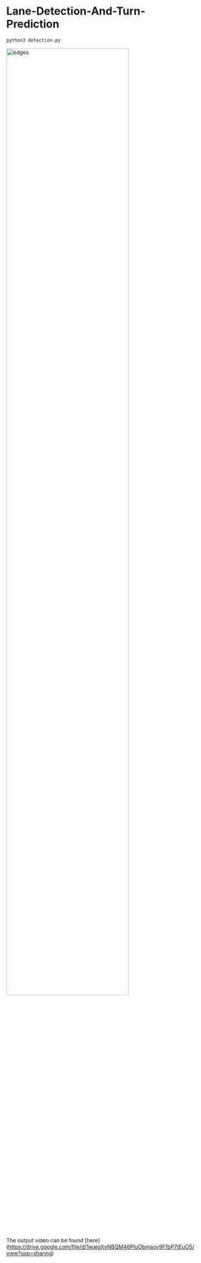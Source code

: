 # Lane-Detection-And-Turn-Prediction

    python3 detection.py
    
<img  alt="edges"  src="results/detection.gif"  width="80%" />

The output video can be found [here] (https://drive.google.com/file/d/1wajgXvNBQM46PIuObmaov9FfbP7tEuO5/view?usp=sharing)

